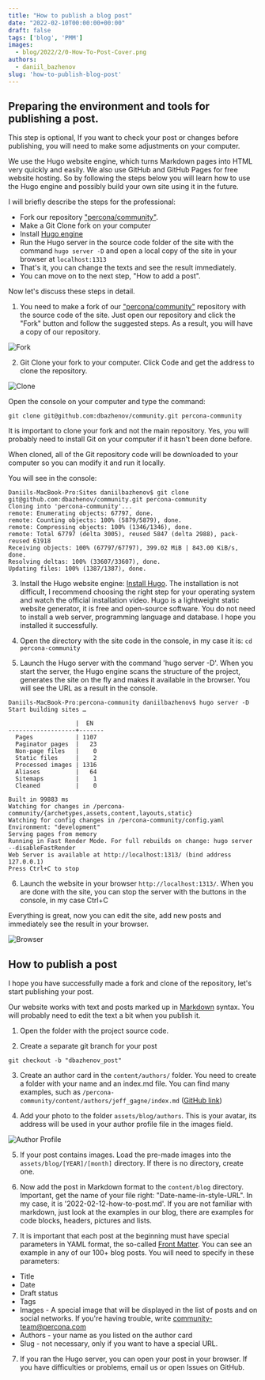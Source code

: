 ```yaml
---
title: "How to publish a blog post"
date: "2022-02-10T00:00:00+00:00"
draft: false
tags: ['blog', 'PMM']
images:
  - blog/2022/2/0-How-To-Post-Cover.png
authors:
  - daniil_bazhenov
slug: 'how-to-publish-blog-post'
---
```


## Preparing the environment and tools for publishing a post. 

This step is optional, If you want to check your post or changes before publishing, you will need to make some adjustments on your computer. 

We use the Hugo website engine, which turns Markdown pages into HTML very quickly and easily. We also use GitHub and GitHub Pages for free website hosting. So by following the steps below you will learn how to use the Hugo engine and possibly build your own site using it in the future.

I will briefly describe the steps for the professional:
- Fork our repository ["percona/community"](https://github.com/percona/community/).
- Make a Git Clone fork on your computer
- Install [Hugo engine](https://gohugo.io/getting-started/installing/)
- Run the Hugo server in the source code folder of the site with the command `hugo server -D` and open a local copy of the site in your browser at `localhost:1313`
- That's it, you can change the texts and see the result immediately.
- You can move on to the next step, "How to add a post".

Now let's discuss these steps in detail.

1. You need to make a fork of our ["percona/community"](https://github.com/percona/community/) repository with the source code of the site. Just open our repository and click the "Fork" button and follow the suggested steps. As a result, you will have a copy of our repository. 

![Fork](/blog/2022/2/1-Forking-Percona-Community.png)

2. Git Clone your fork to your computer. Click Code and get the address to clone the repository.  

![Clone](/blog/2022/2/2-Git-Clone-Button.png)

Open the console on your computer and type the command:

`git clone git@github.com:dbazhenov/community.git percona-community` 

It is important to clone your fork and not the main repository. Yes, you will probably need to install Git on your computer if it hasn't been done before.

When cloned, all of the Git repository code will be downloaded to your computer so you can modify it and run it locally.

You will see in the console:
```
Daniils-MacBook-Pro:Sites daniilbazhenov$ git clone git@github.com:dbazhenov/community.git percona-community
Cloning into 'percona-community'...
remote: Enumerating objects: 67797, done.
remote: Counting objects: 100% (5879/5879), done.
remote: Compressing objects: 100% (1346/1346), done.
remote: Total 67797 (delta 3005), reused 5847 (delta 2988), pack-reused 61918
Receiving objects: 100% (67797/67797), 399.02 MiB | 843.00 KiB/s, done.
Resolving deltas: 100% (33607/33607), done.
Updating files: 100% (1387/1387), done.
```

3. Install the Hugo website engine: [Install Hugo](https://gohugo.io/getting-started/installing/). The installation is not difficult, I recommend choosing the right step for your operating system and watch the official installation video. Hugo is a lightweight static website generator, it is free and open-source software. You do not need to install a web server, programming language and database. I hope you installed it successfully.

4. Open the directory with the site code in the console, in my case it is: `cd percona-community`

5. Launch the Hugo server with the command 'hugo server -D'. When you start the server, the Hugo engine scans the structure of the project, generates the site on the fly and makes it available in the browser. You will see the URL as a result in the console.

```
Daniils-MacBook-Pro:percona-community daniilbazhenov$ hugo server -D
Start building sites …

                   |  EN
-------------------+-------
  Pages            | 1107
  Paginator pages  |   23
  Non-page files   |    0
  Static files     |    2
  Processed images | 1316
  Aliases          |   64
  Sitemaps         |    1
  Cleaned          |    0

Built in 99883 ms
Watching for changes in /percona-community/{archetypes,assets,content,layouts,static}
Watching for config changes in /percona-community/config.yaml
Environment: "development"
Serving pages from memory
Running in Fast Render Mode. For full rebuilds on change: hugo server --disableFastRender
Web Server is available at http://localhost:1313/ (bind address 127.0.0.1)
Press Ctrl+C to stop
```

6. Launch the website in your browser `http://localhost:1313/`. When you are done with the site, you can stop the server with the buttons in the console, in my case Ctrl+C

Everything is great, now you can edit the site, add new posts and immediately see the result in your browser.

![Browser](/blog/2022/2/3-Website-Browser.png)


## How to publish a post 

I hope you have successfully made a fork and clone of the repository, let's start publishing your post.

Our website works with text and posts marked up in [Markdown](https://www.markdownguide.org/basic-syntax/) syntax. You will probably need to edit the text a bit when you publish it.

1. Open the folder with the project source code. 

2. Create a separate git branch for your post

`git checkout -b "dbazhenov_post"` 

3. Create an author card in the `content/authors/` folder. You need to create a folder with your name and an index.md file. You can find many examples, such as `/percona-community/content/authors/jeff_gagne/index.md` ([GitHub link](https://raw.githubusercontent.com/percona/community/main/content/authors/jeff_gagne/index.md))

4. Add your photo to the folder `assets/blog/authors`. This is your avatar, its address will be used in your author profile file in the images field.

![Author Profile](/blog/2022/2/4-Author-Profile.png)

5. If your post contains images. Load the pre-made images into the `assets/blog/[YEAR]/[month]` directory. If there is no directory, create one. 

6. Now add the post in Markdown format to the `content/blog` directory. Important, get the name of your file right: "Date-name-in-style-URL". In my case, it is '2022-02-12-how-to-post.md'. If you are not familiar with markdown, just look at the examples in our blog, there are examples for code blocks, headers, pictures and lists. 

7. It is important that each post at the beginning must have special parameters in YAML format, the so-called [Front Matter](https://gohugo.io/content-management/front-matter/). You can see an example in any of our 100+ blog posts. You will need to specify in these parameters:

- Title
- Date
- Draft status
- Tags 
- Images - A special image that will be displayed in the list of posts and on social networks. If you're having trouble, write community-team@percona.com
- Authors - your name as you listed on the author card
- Slug - not necessary, only if you want to have a special URL.

7. If you ran the Hugo server, you can open your post in your browser. If you have difficulties or problems, email us or open Issues on GitHub.





